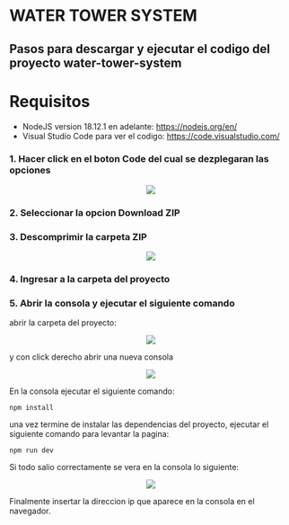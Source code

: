# WATER TOWER SYSTEM
## Pasos para descargar y ejecutar el codigo del proyecto water-tower-system
# Requisitos 

- NodeJS version 18.12.1 en adelante: https://nodejs.org/en/
- Visual Studio Code para ver el codigo: https://code.visualstudio.com/

### 1. Hacer click en el boton Code del cual se dezplegaran las opciones

<p align="center" width="100%">
  <img src="https://user-images.githubusercontent.com/40371432/217546012-448be8ad-413f-495a-bb68-77d4df0f17e3.png">
</p>

### 2. Seleccionar la opcion Download ZIP
### 3. Descomprimir la carpeta ZIP

<p align="center" width="100%">
  <img src="https://user-images.githubusercontent.com/40371432/217549839-8b2b58f2-2b7c-49ad-8b40-1a258d077ab9.png">
</p>

### 4. Ingresar a la carpeta del proyecto
### 5. Abrir la consola y ejecutar el siguiente comando

abrir la carpeta del proyecto:

<p align="center" width="100%">
  <img src="https://user-images.githubusercontent.com/40371432/217549330-797feb7e-4e79-40db-96dc-956a658a8220.png">
</p>

y con click derecho abrir una nueva consola

<p align="center" width="100%">
  <img src="https://user-images.githubusercontent.com/40371432/217552959-29010236-ecf5-4bd8-b36d-fe8c969237ff.png">
</p>

En la consola ejecutar el siguiente comando:

```
npm install
```
una vez termine de instalar las dependencias del proyecto, ejecutar el siguiente comando para levantar la pagina:

```
npm run dev
```
Si todo salio correctamente se vera en la consola lo siguiente:

<p align="center" width="100%">
  <img src="https://user-images.githubusercontent.com/40371432/217553745-56a55213-c48b-425e-bf7f-926aa16db136.png">
</p>

Finalmente insertar la direccion ip que aparece en la consola en el navegador.
